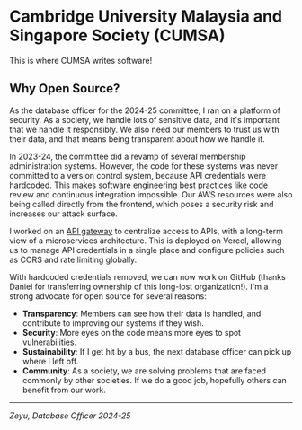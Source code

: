 # Cambridge University Malaysia and Singapore Society (CUMSA)

This is where CUMSA writes software!

## Why Open Source?

As the database officer for the 2024-25 committee, I ran on a platform of security. As a society, we handle lots of sensitive data, and it's important that we handle it responsibly. We also need our members to trust us with their data, and that means being transparent about how we handle it.

In 2023-24, the committee did a revamp of several membership administration systems. However, the code for these systems was never committed to a version control system, because API credentials were hardcoded. This makes software engineering best practices like code review and continuous integration impossible. Our AWS resources were also being called directly from the frontend, which poses a security risk and increases our attack surface.

I worked on an [API gateway](https://github.com/CUMSA/api-gateway) to centralize access to APIs, with a long-term view of a microservices architecture. This is deployed on Vercel, allowing us to manage API credentials in a single place and configure policies such as CORS and rate limiting globally.

With hardcoded credentials removed, we can now work on GitHub (thanks Daniel for transferring ownership of this long-lost organization!). I'm a strong advocate for open source for several reasons:

- **Transparency**: Members can see how their data is handled, and contribute to improving our systems if they wish.
- **Security**: More eyes on the code means more eyes to spot vulnerabilities.
- **Sustainability**: If I get hit by a bus, the next database officer can pick up where I left off.
- **Community**: As a society, we are solving problems that are faced commonly by other societies. If we do a good job, hopefully others can benefit from our work.

---

*Zeyu, Database Officer 2024-25*
